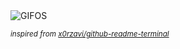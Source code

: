 <div align="justify">
<picture>
    <source media="(prefers-color-scheme: dark)" srcset="https://i.ibb.co/8DkVpMdH/output-gif.gif">
    <source media="(prefers-color-scheme: light)" srcset="https://i.ibb.co/8DkVpMdH/output-gif.gif">
    <img alt="GIFOS" src="https://i.ibb.co/8DkVpMdH/output-gif.gif">
</picture>

<sub><i>inspired from [x0rzavi/github-readme-terminal](https://github.com/x0rzavi/github-readme-terminal)</i></sub>

</div>

<!-- Image deletion URL: https://ibb.co/PZk8nx9d/3e5011f6f529cd7e82099142b325ab59 -->